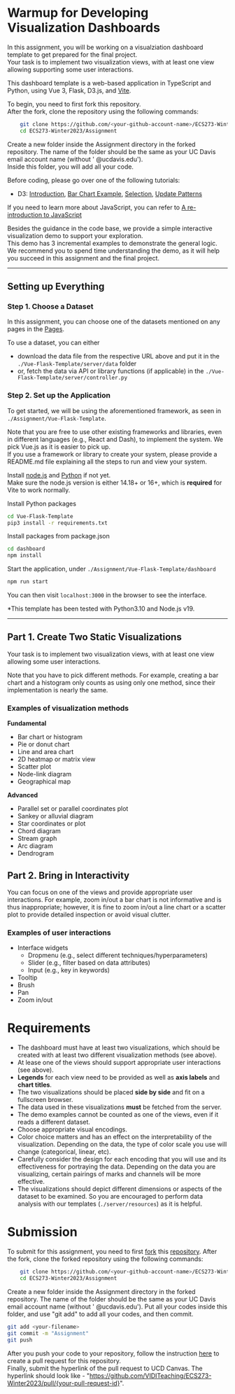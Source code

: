 # Warmup for Developing Visualization Dashboards

In this assignment, you will be working on a visualziation dashboard template to get prepared for the final project. <br />
Your task is to implement two visualization views, with at least one view allowing supporting some user interactions.

This dashboard template is a web-based application in TypeScript and Python, using Vue 3, Flask, D3.js, and [Vite](https://vitejs.dev/guide/). <br />

To begin, you need to first fork this repository. <br />
After the fork, clone the repository using the following commands:

```bash
    git clone https://github.com/<your-github-account-name>/ECS273-Winter2023
    cd ECS273-Winter2023/Assignment
```

Create a new folder inside the Assignment directory in the forked repository. The name of the folder should be the same as your UC Davis email account name (without ' @ucdavis.edu'). <br/>
Inside this folder, you will add all your code.

Before coding, please go over one of the following tutorials:
* D3: [Introduction](https://d3js.org/#introduction), [Bar Chart Example](http://bost.ocks.org/mike/bar/), [Selection](http://bost.ocks.org/mike/selection/), [Update Patterns](https://www.d3indepth.com/enterexit/)

If you need to learn more about JavaScript, you can refer to [A re-introduction to JavaScript](https://developer.mozilla.org/en-US/docs/Web/JavaScript/A_re-introduction_to_JavaScript)



Besides the guidance in the code base, we provide a simple interactive visualization demo to support your exploration. <br />
This demo has 3 incremental examples to demonstrate the general logic. <br />
We recommend you to spend time understanding the demo, as it will help you succeed in this assignment and the final project.

---

## Setting up Everything

### Step 1. Choose a Dataset
In this assignment, you can choose one of the datasets mentioned on any pages in the [Pages](https://canvas.ucdavis.edu/courses/772842/pages).

To use a dataset, you can either
- download the data file from the respective URL above and put it in the `./Vue-Flask-Template/server/data` folder
- or, fetch the data via API or library functions (if applicable) in the `./Vue-Flask-Template/server/controller.py`


### Step 2. Set up the Application

To get started, we will be using the aforementioned framework, as seen in `./Assignment/Vue-Flask-Template`.

Note that you are free to use other existing frameworks and libraries, even in different languages (e.g., React and Dash), to implement the system. We pick Vue.js as it is easier to pick up. <br />
If you use a framework or library to create your system, please provide a README.md file explaining all the steps to run and view your system.


Install [node.js](https://nodejs.org/en/) and [Python](https://www.python.org/downloads/) if not yet. <br />
Make sure the node.js version is either 14.18+ or 16+, which is **required** for Vite to work normally.

Install Python packages
```bash
cd Vue-Flask-Template
pip3 install -r requirements.txt
```
Install packages from package.json
```bash
cd dashboard 
npm install
```
Start the application, under `./Assignment/Vue-Flask-Template/dashboard`
```bash
npm run start
```
You can then visit `localhost:3000` in the browser to see the interface.

\*This template has been tested with Python3.10 and Node.js v19.

---

## Part 1. Create Two Static Visualizations

Your task is to implement two visualization views, with at least one view allowing some user interactions.

Note that you have to pick different methods. For example, creating a bar chart and a histogram only counts as using only one method, since their implementation is nearly the same.

### Examples of visualization methods

**Fundamental**
 - Bar chart or histogram
 - Pie or donut chart
 - Line and area chart
 - 2D heatmap or matrix view
 - Scatter plot
 - Node-link diagram
 - Geographical map

**Advanced**
 - Parallel set or parallel coordinates plot
 - Sankey or alluvial diagram
 - Star coordinates or plot
 - Chord diagram
 - Stream graph
 - Arc diagram
 - Dendrogram

## Part 2. Bring in Interactivity
You can focus on one of the views and provide appropriate user interactions. For example, zoom in/out a bar chart is not informative and is thus inappropriate; however, it is fine to zoom in/out a line chart or a scatter plot to provide detailed inspection or avoid visual clutter.

### Examples of user interactions
 * Interface widgets
   * Dropmenu (e.g., select different techniques/hyperparameters)
   * Slider (e.g., filter based on data attributes)
   * Input (e.g., key in keywords)
 * Tooltip
 * Brush
 * Pan
 * Zoom in/out

# Requirements
 - The dashboard must have at least two visualizations, which should be created with at least two different visualization methods (see above).
 - At lease one of the views should support appropriate user interactions (see above).
 - **Legends** for each view need to be provided as well as **axis labels** and **chart titles**.
 - The two visualizations should be placed **side by side** and fit on a fullscreen browser.
 - The data used in these visualizations **must** be fetched from the server. 
 - The demo examples cannot be counted as one of the views, even if it reads a different dataset.
 - Choose appropriate visual encodings.
 - Color choice matters and has an effect on the interpretability of the visualization. Depending on the data, the type of color scale you use will change (categorical, linear, etc).
 - Carefully consider the design for each encoding that you will use and its effectiveness for portraying the data. Depending on the data you are visualizing, certain pairings of marks and channels will be more effective.
 - The visualizations should depict different dimensions or aspects of the dataset to be examined. So you are encouraged to perform data analysis with our templates (`./server/resources`) as it is helpful.


# Submission
To submit for this assignment, you need to first [fork](https://docs.github.com/en/free-pro-team@latest/github/getting-started-with-github/fork-a-repo) this [repository](https://github.com/VIDITeaching/ECS273-Winter2023). After the fork, clone the forked repository using the following commands: 

```bash
    git clone https://github.com/<your-github-account-name>/ECS273-Winter2023
    cd ECS273-Winter2023/Assignment
```

Create a new folder inside the Assignment directory in the forked repository. The name of the folder should be the same as your UC Davis email account name (without ' @ucdavis.edu'). Put all your codes inside this folder, and use "git add" to add all your codes, and then commit. 
```bash
git add <your-filename> 
git commit -m "Assignment" 
git push
```
After you push your code to your repository, follow the instruction [here](https://help.github.com/en/github/collaborating-with-issues-and-pull-requests/creating-a-pull-request-from-a-fork) to create a pull request for this repository. <br />
Finally, submit the hyperlink of the pull request to UCD Canvas. The hyperlink should look like - "https://github.com/VIDITeaching/ECS273-Winter2023/pull/{your-pull-request-id}".